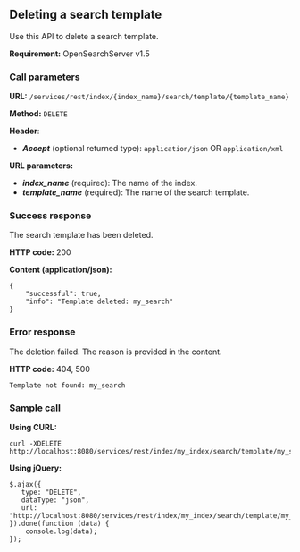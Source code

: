 ## Deleting a search template

Use this API to delete a search template.

**Requirement:** OpenSearchServer v1.5

### Call parameters

**URL:** ```/services/rest/index/{index_name}/search/template/{template_name}```

**Method:** ```DELETE```

**Header**:
- _**Accept**_ (optional returned type): ```application/json``` OR ```application/xml```

**URL parameters:**
- _**index_name**_ (required): The name of the index.
- _**template_name**_ (required): The name of the search template.

### Success response
The search template has been deleted.

**HTTP code:**
200

**Content (application/json):**

    {
        "successful": true,
        "info": "Template deleted: my_search"
    }
    

### Error response

The deletion failed. The reason is provided in the content.

**HTTP code:**
404, 500

    Template not found: my_search
    

### Sample call

**Using CURL:**

    curl -XDELETE http://localhost:8080/services/rest/index/my_index/search/template/my_search
    

**Using jQuery:**

    $.ajax({ 
       type: "DELETE",
       dataType: "json",
       url: "http://localhost:8080/services/rest/index/my_index/search/template/my_search"
    }).done(function (data) {
        console.log(data);
    });
    